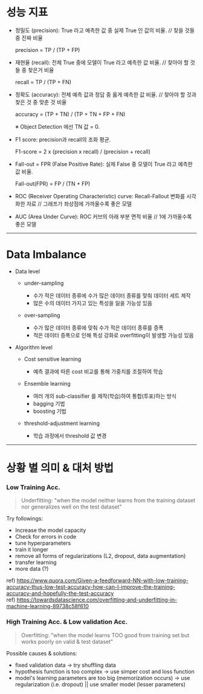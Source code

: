 # 성능 지표
  + 정밀도 (precision): True 라고 예측한 값 중 실제 True 인 값의 비율. // 찾을 것들 중 진짜 비율
  
      precision = TP / (TP + FP)
  
  + 재현율 (recall): 전체 True 중에 모델이 True 라고 예측한 값 비율.  // 찾아야 할 것들 중 찾은거 비율 
 
      recall = TP / (TP + FN)
      
  + 정확도 (accuracy): 전체 예측 값과 정답 중 옳게 예측한 값 비율.  // 찾아야 할 것과 찾은 것 중 맞춘 것 비율
  
      accuracy = (TP + TN) / (TP + TN + FP + FN)
      
      ※ Object Detection 에선 TN 값 = 0.
  
  + F1 score: precision과 recall의 조화 평균.
  
      F1-score = 2 x (precision x recall) / (precision + recall)
      
  + Fall-out = FPR (False Positive Rate): 실제 False 중 모델이 True 라고 예측한 값 비율.
  
      Fall-out(FPR) = FP / (TN + FP)
      
  + ROC (Receiver Operating Characteristic) curve: Recall-Fallout 변화를 시각화한 자료 // 그래프가 좌상점에 가까울수록 좋은 모델
  + AUC (Area Under Curve): ROC 커브의 아래 부분 면적 비율 // 1에 가까울수록 좋은 모델
------------------------------
# Data Imbalance 
  + Data level
    * under-sampling   
      - 수가 적은 데이터 종류에 수가 많은 데이터 종류를 맞춰 데이터 세트 제작
      - 많은 수의 데이터 가지고 있는 특성을 잃을 가능성 있음
    
    * over-sampling   
      - 수가 많은 데이터 종류에 맞춰 수가 적은 데이터 종류를 증폭
      - 적은 데이터 증폭으로 인해 특성 강화로 overfitting이 발생할 가능성 있음
      
  + Algorithm level
    * Cost sensitive learning   
      - 예측 결과에 따른 cost 비교를 통해 가중치를 조절하여 학습
      
    * Ensemble learning
      - 여러 개의 sub-classifier 를 제작(학습)하여 통합(투표)하는 방식
      - bagging 기법
      - boosting 기법
    
    * threshold-adjustment learning
      - 학습 과정에서 threshold 값 변경
      
------------------------------
# 상황 별 의미 & 대처 방법   

### Low Training Acc.
  > Underfitting: "when the model neither learns from the training dataset nor generalizes well on the test dataset"   
  
  Try followings:
  + Increase the model capacity
  + Check for errors in code
  + tune hyperparameters
  + train it longer
  + remove all forms of regularizations (L2, dropout, data augmentation)
  + transfer learning
  + more data (?)
  
  ref) https://www.quora.com/Given-a-feedforward-NN-with-low-training-accuracy-thus-low-test-accuracy-how-can-I-improve-the-training-accuracy-and-hopefully-the-test-accuracy   
  ref) https://towardsdatascience.com/overfitting-and-underfitting-in-machine-learning-89738c58f610

### High Training Acc. & Low validation Acc.
  > Overfitting: "when the model learns TOO good from training set but works poorly on valid & test dataset"
  
  Possible causes & solutions:
  + fixed validation data -> try shuffling data
  + hypothesis function is too complex -> use simper cost and loss function
  + model's learning parameters are too big (memorization occurs) -> use regularization (i.e. dropout) || use smaller model (lesser parameters)
  
  















      
